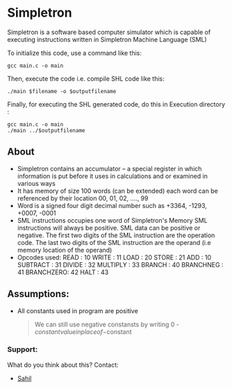 # Simpletron

Simpletron is a software based computer simulator which is capable of executing instructions written in Simpletron Machine Language (SML)

To initialize this code, use a command like this:
```
gcc main.c -o main
```
Then, execute the code i.e. compile SHL code like this:
```
./main $filename -o $outputfilename
```

Finally, for executing the SHL generated code, do this in Execution directory :
```
gcc main.c -o main
./main ../$outputfilename
```

##  About
- Simpletron contains an accumulator – a special register in which information is put before it uses in calculations and or examined in various ways
-	It has memory of size 100 words (can be extended) each word can be referenced by their location 00, 01, 02, ...., 99
-	Word is a signed four digit decimal number such as +3364, -1293, +0007, -0001
- SML instructions occupies one word of Simpletron's Memory
    SML instructions will always be positive.
    SML data can be positive or negative.
    The first two digits of the SML instruction are the operation code.
    The last two digits of the SML instruction are the operand (i.e memory location of the operand)
- Opcodes used:
     READ      : 10
     WRITE     : 11
     LOAD      : 20
     STORE     : 21
     ADD       : 10
     SUBTRACT  : 31
     DIVIDE    : 32
     MULTIPLY  : 33
     BRANCH    : 40
     BRANCHNEG : 41
     BRANCHZERO: 42
     HALT      : 43


## Assumptions:
- All constants used in program are positive
  > We can still use negative constansts by writing 0 - $constantvalue in place of -$constant



### Support:
What do you think about this? Contact:
- [Sahil](https://www.github.com/imsahil007)

